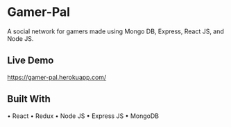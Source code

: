 # Gamer-Pal
A social network for gamers made using Mongo DB, Express, React JS, and Node JS.

## Live Demo 
https://gamer-pal.herokuapp.com/

## Built With  
• React 
• Redux
• Node JS
• Express JS
• MongoDB

